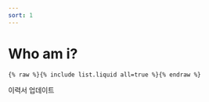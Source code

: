 ```yaml
---
sort: 1
---
```


# Who am i?

```
{% raw %}{% include list.liquid all=true %}{% endraw %}
```
이력서 업데이트 


